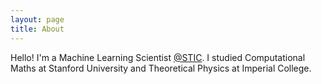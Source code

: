 ```yaml
---
layout: page
title: About
---
```



Hello! I'm a Machine Learning Scientist [@STIC](http://www.slb.com/about/rd/technology/stic.aspx). I studied Computational Maths at Stanford University and Theoretical Physics at Imperial College.
